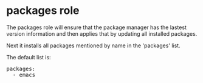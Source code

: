 # packages role

The packages role will ensure that the package manager has the lastest
version information and then applies that by updating all installed
packages.

Next it installs all packages mentioned by name in the 'packages' list.

The default list is:
<pre>
packages:
  - emacs
</pre>